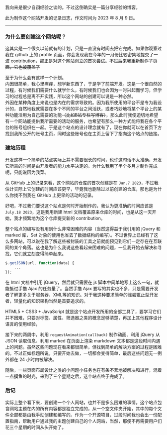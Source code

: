 我向来是很少自诩经验之谈的。不过这倒确实是一篇分享经验的博客。

此为制作这个网站开发的记录日志，作文时间为 2023 年 8 月 9 日。



---



### 为什么要创建这个网站呢？

这其实是一个很久以前就有的计划，只是一直没有时间去把它完成。如果你观察过我在 github 上的 profile 页面，你会发现我在今年的一月份比较密集地提交了一波 contribution，那正是对这个网站创立的首次尝试。~~不过后来我重新制作了页面，它也被覆盖了~~

至于为什么会有这样一个计划。  
内因很简单，我心里痒痒，想学新东西了，于是学了前端开发。这是一个很自然的过程，有时候我们需要什么就学什么，有时候我们也会因为一时兴起而学习，但学习的过程总是离不开实践，所以这个网站的创建可以说是一种必然。  
外因在某种角度上来说也是内在的需求导致的。因为我所使用的平台不是专为我设计的，自然地我就需要在多个不同的平台之间活跃，或者巧妙地将某个平台上的某种功能活用为自己需要的功能~~（比如B站专栏写博客）~~，那么此时我便迫切地希望有一个网站能提供我所需要的活动的服务，也希望有那么一种方式能将我在各个平台的账号组织在一起。于是这个站点的设计理念就有了，现在你就可以在首页下方找到我所公开的账号主页，同时这些账号也在主页上留下了指向这个站点的链接。



### 建站历程

开发这样一个简单的站点实际上并不需要很长的时间，也许这句话不太准确，开发它所需的时间是由开发者的能力水平决定的。为什么我用了半个多月才制作完成呢，只能说因为我菜。

从 GitHub 上的记录来看，这个网站的仓库的首次创建是在 `Jan.7 2023`，不过我估计实际上它创建的时间应该更早，毕竟我也删除过以前创建的仓库，那也是为什么你找不到我在 GitHub 上更早的活动的记录。

好吧，不过我们要说这个站点是何时开始制作的，我认为更准确的时间应该是 `July.18 2023`，这是我用新建 html 文档覆盖原来仓库的时间，也是从这一天开始，我才频繁地为这个仓库提交新的 contribution。

整个站点的编写没有用到什么非常困难的内容（当然这得益于我引用的 jQuery 和 marked 库，Set 对象的使用也省去了数据结构的编写）。不过世界上已经有了这么多网站，可以说在我了解这些被封装的工具之前就能预见到它们一定存在在互联网的某个角落。这也是为什么我说这些看起来困难的问题，一旦我开始去解决和寻找，它们就立刻变得简单起来。

```javascript
$.getJSON(url, function(data) {
	...
});
```

在 html 文档中引用 jQuery，然后就只需要在 js 脚本中简单地写上这么一句，就能抵过手撸 Ajax 的任务量了。当然手撸 Ajax 要写的其实也不多，只是需要开发者了解更多关于服务器、XML等的知识。对于我这种要求简单的浅尝辄止型开发者，轻量化的知识架构当然是首要追求的。

HTML5 + CSS3 + JavaScript 就是这个站点开发所用的全部工具了，要学习它们并不困难，只要对标签、属性、筛选器之类的概念足够清楚，再加上其他程序设计语言的使用经验，

接下来的两周中，利用 `requestAnimation(callback)` 制作动画、利用 jQuery 从 JSON 读取信息、利用 marked 在页面上渲染 markdown 文本都是这段时间内遇上的问题。虽然这些问题现在看来都很简单，但找到简单的解决方案的过程是困难的。不过正如标题所说，只要开始去做，一切都会变得简单，最后这些问题无一例外都在 24 小时内被解决。

随后，一些页面布局设计之类的小问题小任务也在有条不紊地被解决和进行，混着一点摸鱼的时光，来到了三个星期之后，这个站点终于完成了。



### 后记

实际上整个看下来，要创建一个个人网站，也并不是多么困难的事情。这个站点包含网站主题在内的所有内容都是独立完成的，从一个空文件夹开始，其中的每个文件全部都是由我手动创建和编写的。作为一个开源项目，过段时间我也会出一份配置指南，帮助用户通过我的主题创建自己的个人网站，当然，那便不再需要用户们花三个星期的时间从头开始了。